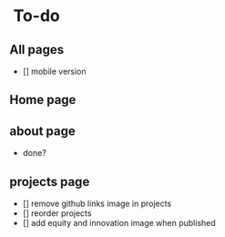 #  To-do

## All pages

- [] mobile version

## Home page

## about page

- done?

## projects page

- [] remove github links image in projects
- [] reorder projects
- [] add equity and innovation image when published
